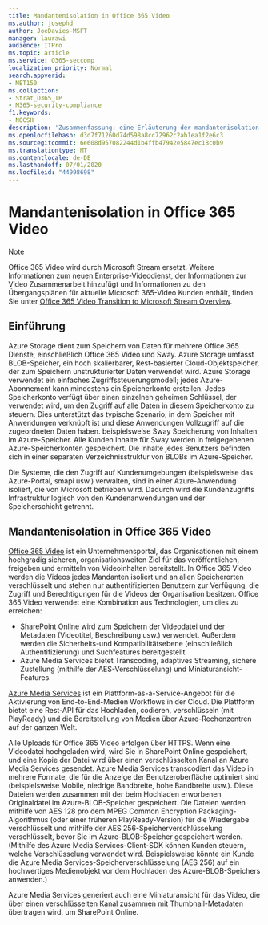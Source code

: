 ```yaml
---
title: Mandantenisolation in Office 365 Video
ms.author: josephd
author: JoeDavies-MSFT
manager: laurawi
audience: ITPro
ms.topic: article
ms.service: O365-seccomp
localization_priority: Normal
search.appverid:
- MET150
ms.collection:
- Strat_O365_IP
- M365-security-compliance
f1.keywords:
- NOCSH
description: 'Zusammenfassung: eine Erläuterung der mandantenisolation in Office 365 Video.'
ms.openlocfilehash: d3d7f71260d74d598a8cc72962c2ab1ea1f2e6c3
ms.sourcegitcommit: 6e608d957082244d1b4ffb47942e5847ec18c0b9
ms.translationtype: MT
ms.contentlocale: de-DE
ms.lasthandoff: 07/01/2020
ms.locfileid: "44998698"
---
```

# <a name="tenant-isolation-in-office-365-video"></a>Mandantenisolation in Office 365 Video

> [!NOTE]
> Office 365 Video wird durch Microsoft Stream ersetzt. Weitere Informationen zum neuen Enterprise-Videodienst, der Informationen zur Video Zusammenarbeit hinzufügt und Informationen zu den Übergangsplänen für aktuelle Microsoft 365-Video Kunden enthält, finden Sie unter [Office 365 Video Transition to Microsoft Stream Overview](https://docs.microsoft.com/stream/migrate-from-office-365).

## <a name="introduction"></a>Einführung

Azure Storage dient zum Speichern von Daten für mehrere Office 365 Dienste, einschließlich Office 365 Video und Sway. Azure Storage umfasst BLOB-Speicher, ein hoch skalierbarer, Rest-basierter Cloud-Objektspeicher, der zum Speichern unstrukturierter Daten verwendet wird. Azure Storage verwendet ein einfaches Zugriffssteuerungsmodell; jedes Azure-Abonnement kann mindestens ein Speicherkonto erstellen. Jedes Speicherkonto verfügt über einen einzelnen geheimen Schlüssel, der verwendet wird, um den Zugriff auf alle Daten in diesem Speicherkonto zu steuern. Dies unterstützt das typische Szenario, in dem Speicher mit Anwendungen verknüpft ist und diese Anwendungen Vollzugriff auf die zugeordneten Daten haben. beispielsweise Sway Speicherung von Inhalten im Azure-Speicher. Alle Kunden Inhalte für Sway werden in freigegebenen Azure-Speicherkonten gespeichert. Die Inhalte jedes Benutzers befinden sich in einer separaten Verzeichnisstruktur von BLOBs im Azure-Speicher.

Die Systeme, die den Zugriff auf Kundenumgebungen (beispielsweise das Azure-Portal, smapi usw.) verwalten, sind in einer Azure-Anwendung isoliert, die von Microsoft betrieben wird. Dadurch wird die Kundenzugriffs Infrastruktur logisch von den Kundenanwendungen und der Speicherschicht getrennt.

## <a name="tenant-isolation-in-office-365-video"></a>Mandantenisolation in Office 365 Video

[Office 365 Video](https://support.office.com/article/Meet-Office-365-Video-ca1cc1a9-a615-46e1-b6a3-40dbd99939a6) ist ein Unternehmensportal, das Organisationen mit einem hochgradig sicheren, organisationsweiten Ziel für das veröffentlichen, freigeben und ermitteln von Videoinhalten bereitstellt. In Office 365 Video werden die Videos jedes Mandanten isoliert und an allen Speicherorten verschlüsselt und stehen nur authentifizierten Benutzern zur Verfügung, die Zugriff und Berechtigungen für die Videos der Organisation besitzen. Office 365 Video verwendet eine Kombination aus Technologien, um dies zu erreichen:

- SharePoint Online wird zum Speichern der Videodatei und der Metadaten (Videotitel, Beschreibung usw.) verwendet. Außerdem werden die Sicherheits-und Kompatibilitätsebene (einschließlich Authentifizierung) und Suchfeatures bereitgestellt.
- Azure Media Services bietet Transcoding, adaptives Streaming, sichere Zustellung (mithilfe der AES-Verschlüsselung) und Miniaturansicht-Features.

[Azure Media Services](https://azure.microsoft.com/services/media-services/) ist ein Plattform-as-a-Service-Angebot für die Aktivierung von End-to-End-Medien Workflows in der Cloud. Die Plattform bietet eine Rest-API für das Hochladen, codieren, verschlüsseln (mit PlayReady) und die Bereitstellung von Medien über Azure-Rechenzentren auf der ganzen Welt.

Alle Uploads für Office 365 Video erfolgen über HTTPS. Wenn eine Videodatei hochgeladen wird, wird Sie in SharePoint Online gespeichert, und eine Kopie der Datei wird über einen verschlüsselten Kanal an Azure Media Services gesendet. Azure Media Services transcodiert das Video in mehrere Formate, die für die Anzeige der Benutzeroberfläche optimiert sind (beispielsweise Mobile, niedrige Bandbreite, hohe Bandbreite usw.). Diese Dateien werden zusammen mit der beim Hochladen erworbenen Originaldatei im Azure-BLOB-Speicher gespeichert. Die Dateien werden mithilfe von AES 128 pro dem MPEG Common Encryption Packaging-Algorithmus (oder einer früheren PlayReady-Version) für die Wiedergabe verschlüsselt und mithilfe der AES 256-Speicherverschlüsselung verschlüsselt, bevor Sie im Azure-BLOB-Speicher gespeichert werden. (Mithilfe des Azure Media Services-Client-SDK können Kunden steuern, welche Verschlüsselung verwendet wird. Beispielsweise könnte ein Kunde die Azure Media Services-Speicherverschlüsselung (AES 256) auf ein hochwertiges Medienobjekt vor dem Hochladen des Azure-BLOB-Speichers anwenden.)

Azure Media Services generiert auch eine Miniaturansicht für das Video, die über einen verschlüsselten Kanal zusammen mit Thumbnail-Metadaten übertragen wird, um SharePoint Online.

